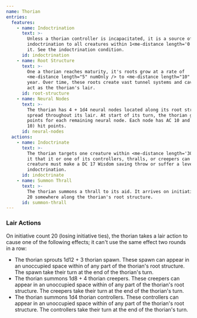 ```yaml
---
name: Thorian
entries:
  features:
    - name: Indoctrination
      text: >-
        Unless a thorian controller is incapacitated, it is a source of
        indoctrination to all creatures within 1<me-distance length='0' /> of
        it. See the indoctrination condition.
      id: indoctrination
    - name: Root Structure
      text: >-
        One a thorian reaches maturity, it's roots grow at a rate of
        <me-distance length="5" numOnly /> to <me-distance length="10" /> per
        year. Over time, these roots create vast tunnel systems and caverns that
        act as the thorian's lair.
      id: root-structure
    - name: Neural Nodes
      text: >-
        The thorian has 4 + 1d4 neural nodes located along its root structure,
        spread throughout its lair. At start of its turn, the thorian gains 2d12
        points for each remaining neural node. Each node has AC 10 and 30 (6d6 +
        10) hit points.
      id: neural-nodes
  actions:
    - name: Indoctrinate
      text: >-
        The thorian targets one creature within <me-distance length='300' /> of
        it that it or one of its controllers, thralls, or creepers can see. That
        creature must make a DC 17 Wisdom saving throw or suffer a level of
        indoctrination.
      id: indoctrinate
    - name: Summon Thrall
      text: >-
        The thorian summons a thrall to its aid. It arrives on initiative count
        20 somewhere along the thorian's root structure.
      id: summon-thrall
---
```

### Lair Actions
On initiative count 20 (losing initiative ties), the thorian takes a lair action to cause one of the 
following effects; it can't use the same effect two rounds in a row:

- The thorian sprouts 1d12 + 3 thorian spawn. These spawn can appear in an unoccupied space within 
<me-distance length='5' /> of any part of the thorian's root structure. The spawn take their turn at 
the end of the thorian's turn.
- The thorian summons 1d8 + 4 thorian creepers. These creepers can appear in an unoccupied space 
within <me-distance length='5' /> of any part of the thorian's root structure. The creepers take 
their turn at the end of the thorian's turn.
- The thorian summons 1d4 thorian controllers. These controllers can appear in an unoccupied space 
within <me-distance length='5' /> of any part of the thorian's root structure. The controllers take 
their turn at the end of the thorian's turn.
